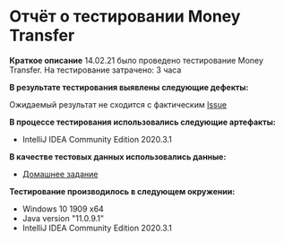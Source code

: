 # Отчёт о тестировании Money Transfer #
**Краткое описание** 
14.02.21 было проведено тестирование Money Transfer.
На тестирование затрачено: 3 часа

**В результате тестирования выявлены следующие дефекты:**

Ожидаемый результат не сходится с фактическим
[Issue](https://github.com/MashaOsipova/Java1.2.1/blob/a9b09b136dc5d49e54355a124787ee99248fdd61/Issue.md)

**В процессе тестирования использовались следующие артефакты:** 

- IntelliJ IDEA Community Edition 2020.3.1

**В качестве тестовых данных использовались данные:**

- [Домашнее задание](https://github.com/netology-code/javaqa-homeworks/blob/master/programming/README.md)

**Тестирование производилось в следующем окружении:**

- Windows 10 1909 x64
- Java version "11.0.9.1"
- IntelliJ IDEA Community Edition 2020.3.1
